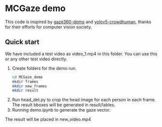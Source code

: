 # MCGaze demo
This code is inspired by [gaze360-demo](https://colab.research.google.com/drive/1SJbzd-gFTbiYjfZynIfrG044fWi6svbV?usp=sharing) and [yolov5-crowdhuman](https://github.com/deepakcrk/yolov5-crowdhuman), thanks for their efforts for computer vision society.
## Quick start
We have included a test video as video_1.mp4 in this folder. You can use this or any other test video directly.
1. Create folders for the demo run.
   ```bash
   cd MCGaze_demo
   mkdir frames
   mkdir new_frames
   mkdir result
   ```
3. Run head_det.py to crop the head image for each person in each frame. The result bboxes will be generated in result/lables.
4. Running demo.ipynb to generate the gaze vector.
   
The result will be placed in new_video.mp4
